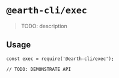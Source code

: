 # `@earth-cli/exec`

> TODO: description

## Usage

```
const exec = require('@earth-cli/exec');

// TODO: DEMONSTRATE API
```
